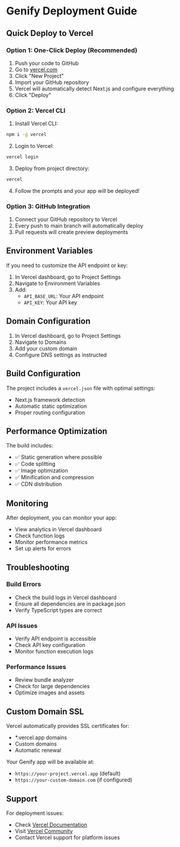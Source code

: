 # Genify Deployment Guide

## Quick Deploy to Vercel

### Option 1: One-Click Deploy (Recommended)

1. Push your code to GitHub
2. Go to [vercel.com](https://vercel.com)
3. Click "New Project"
4. Import your GitHub repository
5. Vercel will automatically detect Next.js and configure everything
6. Click "Deploy"

### Option 2: Vercel CLI

1. Install Vercel CLI:
```bash
npm i -g vercel
```

2. Login to Vercel:
```bash
vercel login
```

3. Deploy from project directory:
```bash
vercel
```

4. Follow the prompts and your app will be deployed!

### Option 3: GitHub Integration

1. Connect your GitHub repository to Vercel
2. Every push to main branch will automatically deploy
3. Pull requests will create preview deployments

## Environment Variables

If you need to customize the API endpoint or key:

1. In Vercel dashboard, go to Project Settings
2. Navigate to Environment Variables
3. Add:
   - `API_BASE_URL`: Your API endpoint
   - `API_KEY`: Your API key

## Domain Configuration

1. In Vercel dashboard, go to Project Settings
2. Navigate to Domains
3. Add your custom domain
4. Configure DNS settings as instructed

## Build Configuration

The project includes a `vercel.json` file with optimal settings:
- Next.js framework detection
- Automatic static optimization
- Proper routing configuration

## Performance Optimization

The build includes:
- ✅ Static generation where possible
- ✅ Code splitting
- ✅ Image optimization
- ✅ Minification and compression
- ✅ CDN distribution

## Monitoring

After deployment, you can monitor your app:
- View analytics in Vercel dashboard
- Check function logs
- Monitor performance metrics
- Set up alerts for errors

## Troubleshooting

### Build Errors
- Check the build logs in Vercel dashboard
- Ensure all dependencies are in package.json
- Verify TypeScript types are correct

### API Issues
- Verify API endpoint is accessible
- Check API key configuration
- Monitor function execution logs

### Performance Issues
- Review bundle analyzer
- Check for large dependencies
- Optimize images and assets

## Custom Domain SSL

Vercel automatically provides SSL certificates for:
- *.vercel.app domains
- Custom domains
- Automatic renewal

Your Genify app will be available at:
- `https://your-project.vercel.app` (default)
- `https://your-custom-domain.com` (if configured)

## Support

For deployment issues:
- Check [Vercel Documentation](https://vercel.com/docs)
- Visit [Vercel Community](https://github.com/vercel/vercel/discussions)
- Contact Vercel support for platform issues